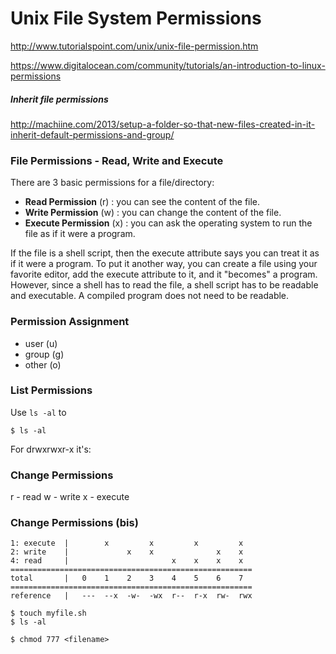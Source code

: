 # Unix File System Permissions

http://www.tutorialspoint.com/unix/unix-file-permission.htm

https://www.digitalocean.com/community/tutorials/an-introduction-to-linux-permissions

##### Inherit file permissions
http://machiine.com/2013/setup-a-folder-so-that-new-files-created-in-it-inherit-default-permissions-and-group/

### File Permissions - Read, Write and Execute

There are 3 basic permissions for a file/directory:

- **Read Permission** (r) : you can see the content of the file.
- **Write Permission** (w) : you can change the content of the file.
- **Execute Permission** (x) : you can ask the operating system to run the file as if it were a program.

If the file is a shell script, then the execute attribute says you can treat it as if it were a program. To put it another way, you can create a file using your favorite editor, add the execute attribute to it, and it "becomes" a program. However, since a shell has to read the file, a shell script has to be readable and executable. A compiled program does not need to be readable.


### Permission Assignment

- user (u)
- group (g)
- other (o)

### List Permissions

Use `ls -al` to

    $ ls -al



For drwxrwxr-x it's:

### Change Permissions

r - read
w - write
x - execute

### Change Permissions (bis)

```
1: execute  |        x         x         x         x            
2: write    |             x    x              x    x          
4: read     |                       x    x    x    x       
======================================================
total       |   0    1    2    3    4    5    6    7         
======================================================
reference   |   ---  --x  -w-  -wx  r--  r-x  rw-  rwx                                       
```


```
$ touch myfile.sh
$ ls -al

$ chmod 777 <filename>
```
